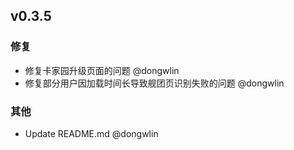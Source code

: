 ## v0.3.5

### 修复

- 修复卡家园升级页面的问题 @dongwlin
- 修复部分用户因加载时间长导致舰团页识别失败的问题 @dongwlin

### 其他

- Update README.md @dongwlin
